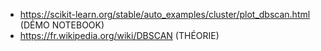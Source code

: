 
- https://scikit-learn.org/stable/auto_examples/cluster/plot_dbscan.html (DÉMO NOTEBOOK)
- https://fr.wikipedia.org/wiki/DBSCAN (THÉORIE)
